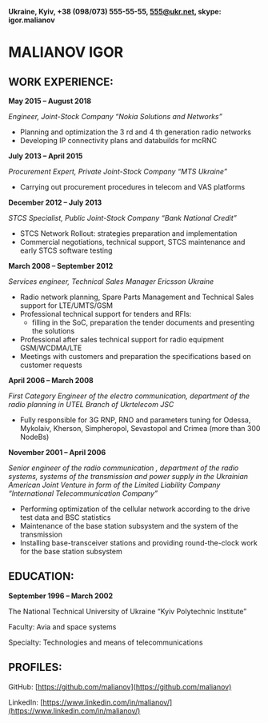 **Ukraine, Kyiv, +38 (098/073) 555-55-55, 555@ukr.net, skype: igor.malianov**

# MALIANOV IGOR

## WORK EXPERIENCE:

**May 2015 – August 2018**

*Engineer, Joint-Stock Company “Nokia Solutions and Networks”*

- Planning and optimization the 3 rd and 4 th generation radio networks
- Developing IP connectivity plans and databuilds for mcRNC

**July 2013 – April 2015**

*Procurement Expert, Private Joint-Stock Company “MTS Ukraine”*

- Carrying out procurement procedures in telecom and VAS platforms

**December 2012 – July 2013**

*STCS Specialist, Public Joint-Stock Company “Bank National Credit”*

- STCS Network Rollout: strategies preparation and implementation
- Commercial negotiations, technical support, STCS maintenance and early STCS software testing

**March 2008 – September 2012**

*Services engineer, Technical Sales Manager Ericsson Ukraine*

- Radio network planning, Spare Parts Management and Technical Sales support for LTE/UMTS/GSM
- Professional technical support for tenders and RFIs:
    - filling in the SoC, preparation the tender documents and presenting the solutions
- Professional after sales technical support for radio equipment GSM/WCDMA/LTE
- Meetings with customers and preparation the specifications based on customer requests

**April 2006 – March 2008**

*First Category Engineer of the electro communication, department of the radio planning in UTEL Branch of Ukrtelecom JSC*

- Fully responsible for 3G RNP, RNO and parameters tuning for Odessa, Mykolaiv, Kherson,
Simpheropol, Sevastopol and Crimea (more than 300 NodeBs)

**November 2001 – April 2006**

*Senior engineer of the radio communication , department of the radio systems, systems of the transmission and power supply in the Ukrainian American Joint Venture in form of the Limited Liability Company “International Telecommunication Company”*

- Performing optimization of the cellular network according to the drive test data and BSC statistics
- Maintenance of the base station subsystem and the system of the transmission
- Installing base-transceiver stations and providing round-the-clock work for the base station subsystem

## EDUCATION:

**September 1996 – March 2002**

The National Technical University of Ukraine “Kyiv Polytechnic Institute”

Faculty: Avia and space systems

Specialty: Technologies and means of telecommunications

## PROFILES:

GitHub: [https://github.com/malianov](https://github.com/malianov)

LinkedIn: [https://www.linkedin.com/in/malianov/](https://www.linkedin.com/in/malianov/)

